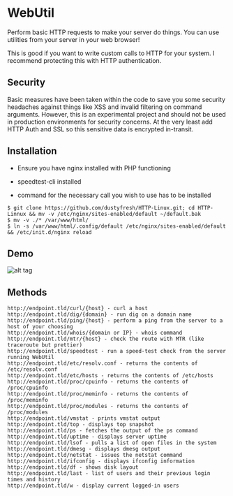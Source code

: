 WebUtil
==========

Perform basic HTTP requests to make your server do things. You can use utilities from your server in your web browser!

This is good if you want to write custom calls to HTTP for your system. I recommend protecting this with HTTP authentication.

## Security
Basic measures have been taken within the code to save you some security headaches against things like XSS and invalid filtering on command arguments. 
However, this is an experimental project and should not be used in production environments for security concerns. At the very least add HTTP Auth and SSL so this sensitive data is encrypted in-transit.

## Installation
* Ensure you have nginx installed with PHP functioning

*  speedtest-cli installed

*  command for the necessary call you wish to use has to be installed

```
$ git clone https://github.com/dustyfresh/HTTP-Linux.git; cd HTTP-Linnux && mv -v /etc/nginx/sites-enabled/default ~/default.bak
$ mv -v ./* /var/www/html/
$ ln -s /var/www/html/.config/default /etc/nginx/sites-enabled/default && /etc/init.d/nginx reload
```

## Demo
![alt tag](http://i.imgur.com/mllKc76.gif)

## Methods

```
http://endpoint.tld/curl/{host} - curl a host
http://endpoint.tld/dig/{domain} - run dig on a domain name
http://endpoint.tld/ping/{host} - perform a ping from the server to a host of your choosing
http://endpoint.tld/whois/{domain or IP} - whois command
http://endpoint.tld/mtr/{host} - check the route with MTR (like traceroute but prettier)
http://endpoint.tld/speedtest - run a speed-test check from the server running WebUtil
http://endpoint.tld/etc/resolv.conf - returns the contents of /etc/resolv.conf
http://endpoint.tld/etc/hosts - returns the contents of /etc/hosts
http://endpoint.tld/proc/cpuinfo - returns the contents of /proc/cpuinfo
http://endpoint.tld/proc/meminfo - returns the contents of /proc/meminfo
http://endpoint.tld/proc/modules - returns the contents of /proc/modules
http://endpoint.tld/vmstat - prints vmstat output
http://endpoint.tld/top - displays top snapshot
http://endpoint.tld/ps - fetches the output of the ps command
http://endpoint.tld/uptime - displays server uptime
http://endpoint.tld/lsof - pulls a list of open files in the system
http://endpoint.tld/dmesg - displays dmesg output
http://endpoint.tld/netstat - issues the netstat command
http://endpoint.tld/ifconfig - displays ifconfig information
http://endpoint.tld/df - shows disk layout
http://endpoint.tld/last - list of users and their previous login times and history
http://endpoint.tld/w - display current logged-in users
```
